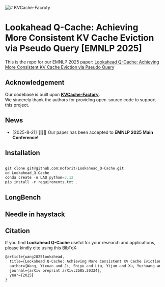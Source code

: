 ![# KVCache-Facroty](assets/logo.png)

# Lookahead Q-Cache: Achieving More Consistent KV Cache Eviction via Pseudo Query [EMNLP 2025]


This is the repo for our EMNLP 2025 paper:
[Lookahead Q-Cache: Achieving More Consistent KV Cache Eviction via Pseudo Query](https://arxiv.org/abs/2505.20334)


## Acknowledgement

Our codebase is built upon **[KVCache-Factory](https://github.com/Zefan-Cai/KVCache-Factory)**.  
We sincerely thank the authors for providing open-source code to support this project.  



## News

- [2025-8-21] 🎉🎉🎉 Our paper has been accepted to **EMNLP 2025 Main Conference**!

## Installation

```python

git clone git@github.com:noforit/Lookahead_Q-Cache.git
cd Lookahead_Q-Cache
conda create -n LAQ python=3.12
pip install -r requirements.txt .

```
## LongBench



## Needle in haystack


## Citation

If you find **Lookahead Q-Cache** useful for your research and applications, please kindly cite using this BibTeX:

```latex
@article{wang2025lookahead,
  title={Lookahead Q-Cache: Achieving More Consistent KV Cache Eviction via Pseudo Query},
  author={Wang, Yixuan and Ji, Shiyu and Liu, Yijun and Xu, Yuzhuang and Xu, Yang and Zhu, Qingfu and Che, Wanxiang},
  journal={arXiv preprint arXiv:2505.20334},
  year={2025}
}
```

